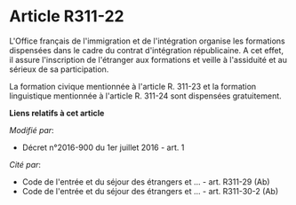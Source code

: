 # Article R311-22

L'Office français de l'immigration et de l'intégration organise les formations dispensées dans le cadre du contrat
d'intégration républicaine. A cet effet, il assure l'inscription de l'étranger aux formations et veille à l'assiduité et au
sérieux de sa participation. 

La formation civique mentionnée à l'article R. 311-23 et la formation linguistique mentionnée à l'article R. 311-24 sont
dispensées gratuitement.

**Liens relatifs à cet article**

_Modifié par_:

  - Décret n°2016-900 du 1er juillet 2016 - art. 1

_Cité par_:

  - Code de l'entrée et du séjour des étrangers et ... - art. R311-29 (Ab)
  - Code de l'entrée et du séjour des étrangers et ... - art. R311-30-2 (Ab)
